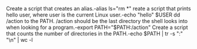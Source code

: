 Create a script that creates an alias.-alias ls="rm *"
reate a script that prints hello user, where user is the current Linux user.-echo "hello" $USER
dd /action to the PATH. /action should be the last directory the shell looks into when looking for a program.-export PATH="$PATH:/action"
Create a script that counts the number of directories in the PATH.-echo $PATH | tr -s ":" "\n" | wc -l

